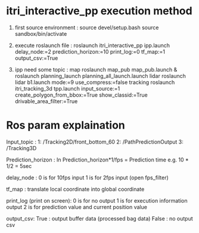 # itri_interactive_pp execution method
1. first source environment :
source devel/setup.bash
source sandbox/bin/activate

2. execute roslaunch file :
roslaunch itri_interactive_pp ipp.launch delay_node:=2 prediction_horizon:=10 print_log:=0 tf_map:=1 output_csv:=True

3. ipp need some topic :
map
roslaunch map_pub map_pub.launch & roslaunch planning_launch planning_all_launch.launch
lidar
roslaunch lidar b1.launch mode:=9 use_compress:=false
tracking
roslaunch itri_tracking_3d tpp.launch input_source:=1 create_polygon_from_bbox:=True show_classid:=True drivable_area_filter:=True

# Ros param explaination
Input_topic : 
  1: /Tracking2D/front_bottom_60
  2: /PathPredictionOutput
  3: /Tracking3D

Prediction_horizon : 
  In Prediction_horizon*1/fps = Prediction time
  e.g. 10 * 1/2 = 5sec

delay_node :
  0 is for 10fps input
  1 is for 2fps input (open fps_filter)

tf_map :
  translate local coordinate into global coordinate

print_log (print on screen):
  0 is for no output 
  1 is for execution information output 
  2 is for prediction value and current position value

output_csv:
  True : output buffer data (processed bag data)
  False : no output csv
